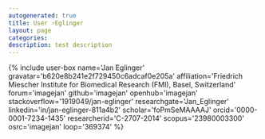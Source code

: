 ```yaml
---
autogenerated: true
title: User ›Eglinger
layout: page
categories: 
description: test description
---
```


{% include user-box name='Jan Eglinger' gravatar='b620e8b241e2f729450c6adcaf0e205a' affiliation='Friedrich Miescher Institute for Biomedical Research (FMI), Basel, Switzerland' forum='imagejan' github='imagejan' openhub='imagejan' stackoverflow='1919049/jan-eglinger' researchgate='Jan\_Eglinger' linkedin='in/jan-eglinger-811a4b2' scholar='foPmSeMAAAAJ' orcid='0000-0001-7234-1435' researcherid='C-2707-2014' scopus='23980003300' osrc='imagejan' loop='369374' %}
